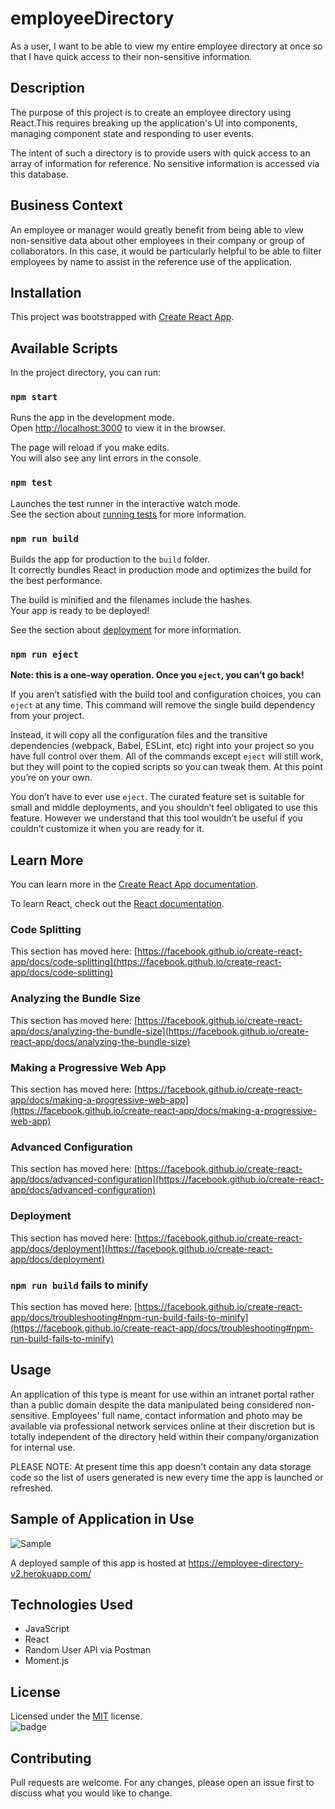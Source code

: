 # employeeDirectory

As a user, I want to be able to view my entire employee directory at once so that I have quick access to their non-sensitive information.

## Description

The purpose of this project is to create an employee directory using React.This requires breaking up the application's UI into components, managing component state and responding to user events.

The intent of such a directory is to provide users with quick access to an array of information for reference. No sensitive information is accessed via this database.

## Business Context

An employee or manager would greatly benefit from being able to view non-sensitive data about other employees in their company or group of collaborators. In this case, it would be particularly helpful to be able to filter employees by name to assist in the reference use of the application.

## Installation

This project was bootstrapped with [Create React App](https://github.com/facebook/create-react-app).

## Available Scripts

In the project directory, you can run:

### `npm start`

Runs the app in the development mode.\
Open [http://localhost:3000](http://localhost:3000) to view it in the browser.

The page will reload if you make edits.\
You will also see any lint errors in the console.

### `npm test`

Launches the test runner in the interactive watch mode.\
See the section about [running tests](https://facebook.github.io/create-react-app/docs/running-tests) for more information.

### `npm run build`

Builds the app for production to the `build` folder.\
It correctly bundles React in production mode and optimizes the build for the best performance.

The build is minified and the filenames include the hashes.\
Your app is ready to be deployed!

See the section about [deployment](https://facebook.github.io/create-react-app/docs/deployment) for more information.

### `npm run eject`

**Note: this is a one-way operation. Once you `eject`, you can’t go back!**

If you aren’t satisfied with the build tool and configuration choices, you can `eject` at any time. This command will remove the single build dependency from your project.

Instead, it will copy all the configuration files and the transitive dependencies (webpack, Babel, ESLint, etc) right into your project so you have full control over them. All of the commands except `eject` will still work, but they will point to the copied scripts so you can tweak them. At this point you’re on your own.

You don’t have to ever use `eject`. The curated feature set is suitable for small and middle deployments, and you shouldn’t feel obligated to use this feature. However we understand that this tool wouldn’t be useful if you couldn’t customize it when you are ready for it.

## Learn More

You can learn more in the [Create React App documentation](https://facebook.github.io/create-react-app/docs/getting-started).

To learn React, check out the [React documentation](https://reactjs.org/).

### Code Splitting

This section has moved here: [https://facebook.github.io/create-react-app/docs/code-splitting](https://facebook.github.io/create-react-app/docs/code-splitting)

### Analyzing the Bundle Size

This section has moved here: [https://facebook.github.io/create-react-app/docs/analyzing-the-bundle-size](https://facebook.github.io/create-react-app/docs/analyzing-the-bundle-size)

### Making a Progressive Web App

This section has moved here: [https://facebook.github.io/create-react-app/docs/making-a-progressive-web-app](https://facebook.github.io/create-react-app/docs/making-a-progressive-web-app)

### Advanced Configuration

This section has moved here: [https://facebook.github.io/create-react-app/docs/advanced-configuration](https://facebook.github.io/create-react-app/docs/advanced-configuration)

### Deployment

This section has moved here: [https://facebook.github.io/create-react-app/docs/deployment](https://facebook.github.io/create-react-app/docs/deployment)

### `npm run build` fails to minify

This section has moved here: [https://facebook.github.io/create-react-app/docs/troubleshooting#npm-run-build-fails-to-minify](https://facebook.github.io/create-react-app/docs/troubleshooting#npm-run-build-fails-to-minify)


## Usage

An application of this type is meant for use within an intranet portal rather than a public domain despite the data manipulated being considered non-sensitive. Employees' full name, contact information and photo may be available via professional network services online at their discretion but is totally independent of the directory held within their company/organization for internal use.

PLEASE NOTE: At present time this app doesn't contain any data storage code so the list of users generated is new every time the app is launched or refreshed.

## Sample of Application in Use
![Sample](public/emp_directory-example.png)

A deployed sample of this app is hosted at https://employee-directory-v2.herokuapp.com/

## Technologies Used

- JavaScript
- React
- Random User API via Postman
- Moment.js

## License

Licensed under the [MIT](https://choosealicense.com/licenses/mit/) license.<br>
![badge](https://img.shields.io/badge/license-mit-brightgreen)<br />

## Contributing

Pull requests are welcome. For any changes, please open an issue first to discuss what you would like to change.
